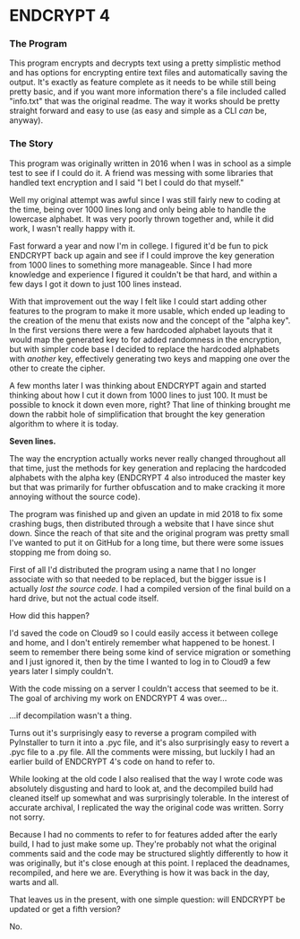 # ENDCRYPT 4

### The Program
This program encrypts and decrypts text using a pretty simplistic method and has options for encrypting entire text files and automatically saving the output. It's exactly as feature complete as it needs to be while still being pretty basic, and if you want more information there's a file included called "info.txt" that was the original readme. The way it works should be pretty straight forward and easy to use (as easy and simple as a CLI *can* be, anyway).

### The Story
This program was originally written in 2016 when I was in school as a simple test to see if I could do it. A friend was messing with some libraries that handled text encryption and I said "I bet I could do that myself."

Well my original attempt was awful since I was still fairly new to coding at the time, being over 1000 lines long and only being able to handle the lowercase alphabet. It was very poorly thrown together and, while it did work, I wasn't really happy with it.

Fast forward a year and now I'm in college. I figured it'd be fun to pick ENDCRYPT back up again and see if I could improve the key generation from 1000 lines to something more manageable. Since I had more knowledge and experience I figured it couldn't be that hard, and within a few days I got it down to just 100 lines instead.

With that improvement out the way I felt like I could start adding other features to the program to make it more usable, which ended up leading to the creation of the menu that exists now and the concept of the "alpha key". In the first versions there were a few hardcoded alphabet layouts that it would map the generated key to for added randomness in the encryption, but with simpler code base I decided to replace the hardcoded alphabets with *another* key, effectively generating two keys and mapping one over the other to create the cipher.

A few months later I was thinking about ENDCRYPT again and started thinking about how I cut it down from 1000 lines to just 100. It must be possible to knock it down even more, right? That line of thinking brought me down the rabbit hole of simplification that brought the key generation algorithm to where it is today.

**Seven lines.**

The way the encryption actually works never really changed throughout all that time, just the methods for key generation and replacing the hardcoded alphabets with the alpha key (ENDCRYPT 4 also introduced the master key but that was primarily for further obfuscation and to make cracking it more annoying without the source code).

The program was finished up and given an update in mid 2018 to fix some crashing bugs, then distributed through a website that I have since shut down. Since the reach of that site and the original program was pretty small I've wanted to put it on GitHub for a long time, but there were some issues stopping me from doing so.

First of all I'd distributed the program using a name that I no longer associate with so that needed to be replaced, but the bigger issue is I actually *lost the source code*. I had a compiled version of the final build on a hard drive, but not the actual code itself.

How did this happen?

I'd saved the code on Cloud9 so I could easily access it between college and home, and I don't entirely remember what happened to be honest. I seem to remember there being some kind of service migration or something and I just ignored it, then by the time I wanted to log in to Cloud9 a few years later I simply couldn't.

With the code missing on a server I couldn't access that seemed to be it. The goal of archiving my work on ENDCRYPT 4 was over...

...if decompilation wasn't a thing.

Turns out it's surprisingly easy to reverse a program compiled with PyInstaller to turn it into a .pyc file, and it's also surprisingly easy to revert a .pyc file to a .py file. All the comments were missing, but luckily I had an earlier build of ENDCRYPT 4's code on hand to refer to.

While looking at the old code I also realised that the way I wrote code was absolutely disgusting and hard to look at, and the decompiled build had cleaned itself up somewhat and was surprisingly tolerable. In the interest of accurate archival, I replicated the way the original code was written. Sorry not sorry.

Because I had no comments to refer to for features added after the early build, I had to just make some up. They're probably not what the original comments said and the code may be structured slightly differently to how it was originally, but it's close enough at this point. I replaced the deadnames, recompiled, and here we are. Everything is how it was back in the day, warts and all.

That leaves us in the present, with one simple question: will ENDCRYPT be updated or get a fifth version?

No.
